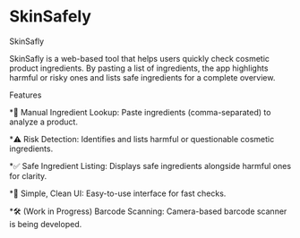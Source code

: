 # SkinSafely
SkinSafly

SkinSafly is a web-based tool that helps users quickly check cosmetic product ingredients. By pasting a list of ingredients, the app highlights harmful or risky ones and lists safe ingredients for a complete overview.

Features

*🧴 Manual Ingredient Lookup: Paste ingredients (comma-separated) to analyze a product.

*⚠️ Risk Detection: Identifies and lists harmful or questionable cosmetic ingredients.

*✅ Safe Ingredient Listing: Displays safe ingredients alongside harmful ones for clarity.

*🎨 Simple, Clean UI: Easy-to-use interface for fast checks.

*🛠️ (Work in Progress) Barcode Scanning: Camera-based barcode scanner is being developed.
